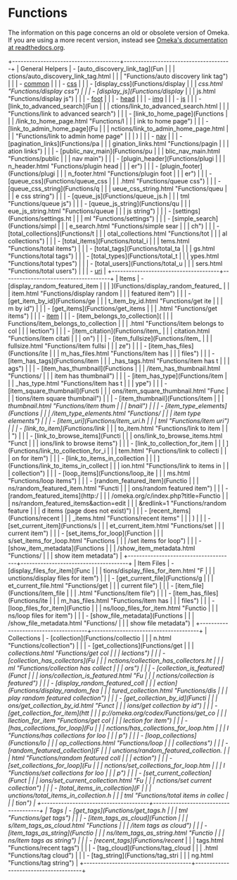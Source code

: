 
Functions
=========
The information on this page concerns an old or obsolete version of
Omeka. If you are using a more recent version, instead see [Omeka's
documentation at readthedocs.org](http://omeka.readthedocs.org/en/stable-2.0/Reference/libraries/globals/index.html).

+--------------------------------------+--------------------------------------+
| General Helpers                      | -   [auto\_discovery\_link\_tag](Fun |
|                                      | ctions/auto_discovery_link_tag.html  |
|                                      | "Functions/auto discovery link tag") |
|                                      | -   [common](Functions/common.html " |
|                                      | Functions/common")                   |
|                                      | -   [css](Functions/css.html "Functi |
|                                      | ons/css")                            |
|                                      | -   [display\_css](Functions/display |
|                                      | _css.html "Functions/display css")   |
|                                      | -   [display\_js](Functions/display_ |
|                                      | js.html "Functions/display js")      |
|                                      | -   [foot](Functions/foot.html "Func |
|                                      | tions/foot")                         |
|                                      | -   [head](Functions/head.html "Func |
|                                      | tions/head")                         |
|                                      | -   [img](Functions/img.html "Functi |
|                                      | ons/img")                            |
|                                      | -   [js](Functions/js.html "Function |
|                                      | s/js")                               |
|                                      | -   [link\_to\_advanced\_search](Fun |
|                                      | ctions/link_to_advanced_search.html  |
|                                      | "Functions/link to advanced search") |
|                                      | -   [link\_to\_home\_page](Functions |
|                                      | /link_to_home_page.html "Functions/l |
|                                      | ink to home page")                   |
|                                      | -   [link\_to\_admin\_home\_page](Fu |
|                                      | nctions/link_to_admin_home_page.html |
|                                      |  "Functions/link to admin home page" |
|                                      | )                                    |
|                                      | -   [nav](Functions/nav.html "Functi |
|                                      | ons/nav")                            |
|                                      | -   [pagination\_links](Functions/pa |
|                                      | gination_links.html "Functions/pagin |
|                                      | ation links")                        |
|                                      | -   [public\_nav\_main](Functions/pu |
|                                      | blic_nav_main.html "Functions/public |
|                                      |  nav main")                          |
|                                      | -   [plugin\_header](Functions/plugi |
|                                      | n_header.html "Functions/plugin head |
|                                      | er")                                 |
|                                      | -   [plugin\_footer](Functions/plugi |
|                                      | n_footer.html "Functions/plugin foot |
|                                      | er")                                 |
|                                      | -   [queue\_css](Functions/queue_css |
|                                      | .html "Functions/queue css")         |
|                                      | -   [queue\_css\_string](Functions/q |
|                                      | ueue_css_string.html "Functions/queu |
|                                      | e css string")                       |
|                                      | -   [queue\_js](Functions/queue_js.h |
|                                      | tml "Functions/queue js")            |
|                                      | -   [queue\_js\_string](Functions/qu |
|                                      | eue_js_string.html "Functions/queue  |
|                                      | js string")                          |
|                                      | -   [settings](Functions/settings.ht |
|                                      | ml "Functions/settings")             |
|                                      | -   [simple\_search](Functions/simpl |
|                                      | e_search.html "Functions/simple sear |
|                                      | ch")                                 |
|                                      | -   [total\_collections](Functions/t |
|                                      | otal_collections.html "Functions/tot |
|                                      | al collections")                     |
|                                      | -   [total\_items](Functions/total_i |
|                                      | tems.html "Functions/total items")   |
|                                      | -   [total\_tags](Functions/total_ta |
|                                      | gs.html "Functions/total tags")      |
|                                      | -   [total\_types](Functions/total_t |
|                                      | ypes.html "Functions/total types")   |
|                                      | -   [total\_users](Functions/total_u |
|                                      | sers.html "Functions/total users")   |
|                                      | -   [uri](Functions/uri.html "Functi |
|                                      | ons/uri")                            |
+--------------------------------------+--------------------------------------+
| Items                                | -   [display\_random\_featured\_item |
|                                      | ](Functions/display_random_featured_ |
|                                      | item.html "Functions/display random  |
|                                      | featured item")                      |
|                                      | -   [get\_item\_by\_id](Functions/ge |
|                                      | t_item_by_id.html "Functions/get ite |
|                                      | m by id")                            |
|                                      | -   [get\_items](Functions/get_items |
|                                      | .html "Functions/get items")         |
|                                      | -   [item](Functions/item.html "Func |
|                                      | tions/item")                         |
|                                      | -   [item\_belongs\_to\_collection]( |
|                                      | Functions/item_belongs_to_collection |
|                                      | .html "Functions/item belongs to col |
|                                      | lection")                            |
|                                      | -   [item\_citation](Functions/item_ |
|                                      | citation.html "Functions/item citati |
|                                      | on")                                 |
|                                      | -   [item\_fullsize](Functions/item_ |
|                                      | fullsize.html "Functions/item fullsi |
|                                      | ze")                                 |
|                                      | -   [item\_has\_files](Functions/ite |
|                                      | m_has_files.html "Functions/item has |
|                                      |  files")                             |
|                                      | -   [item\_has\_tags](Functions/item |
|                                      | _has_tags.html "Functions/item has t |
|                                      | ags")                                |
|                                      | -   [item\_has\_thumbnail](Functions |
|                                      | /item_has_thumbnail.html "Functions/ |
|                                      | item has thumbnail")                 |
|                                      | -   [item\_has\_type](Functions/item |
|                                      | _has_type.html "Functions/item has t |
|                                      | ype")                                |
|                                      | -   [item\_square\_thumbnail](Functi |
|                                      | ons/item_square_thumbnail.html "Func |
|                                      | tions/item square thumbnail")        |
|                                      | -   [item\_thumbnail](Functions/item |
|                                      | _thumbnail.html "Functions/item thum |
|                                      | bnail")                              |
|                                      | -   [item\_type\_elements](Functions |
|                                      | /item_type_elements.html "Functions/ |
|                                      | item type elements")                 |
|                                      | -   [item\_uri](Functions/item_uri.h |
|                                      | tml "Functions/item uri")            |
|                                      | -   [link\_to\_item](Functions/link_ |
|                                      | to_item.html "Functions/link to item |
|                                      | ")                                   |
|                                      | -   [link\_to\_browse\_items](Functi |
|                                      | ons/link_to_browse_items.html "Funct |
|                                      | ions/link to browse items")          |
|                                      | -   [link\_to\_collection\_for\_item |
|                                      | ](Functions/link_to_collection_for_i |
|                                      | tem.html "Functions/link to collecti |
|                                      | on for item")                        |
|                                      | -   [link\_to\_items\_in\_collection |
|                                      | ](Functions/link_to_items_in_collect |
|                                      | ion.html "Functions/link to items in |
|                                      |  collection")                        |
|                                      | -   [loop\_items](Functions/loop_ite |
|                                      | ms.html "Functions/loop items")      |
|                                      | -   [random\_featured\_item](Functio |
|                                      | ns/random_featured_item.html "Functi |
|                                      | ons/random featured item")           |
|                                      | -   [random\_featured\_items](http:/ |
|                                      | /omeka.org/c/index.php?title=Functio |
|                                      | ns/random_featured_items&action=edit |
|                                      | &redlink=1 "Functions/random feature |
|                                      | d items (page does not exist)")      |
|                                      | -   [recent\_items](Functions/recent |
|                                      | _items.html "Functions/recent items" |
|                                      | )                                    |
|                                      | -   [set\_current\_item](Functions/s |
|                                      | et_current_item.html "Functions/set  |
|                                      | current item")                       |
|                                      | -   [set\_items\_for\_loop](Function |
|                                      | s/set_items_for_loop.html "Functions |
|                                      | /set items for loop")                |
|                                      | -   [show\_item\_metadata](Functions |
|                                      | /show_item_metadata.html "Functions/ |
|                                      | show item metadata")                 |
+--------------------------------------+--------------------------------------+
| Item Files                           | -   [display\_files\_for\_item](Func |
|                                      | tions/display_files_for_item.html "F |
|                                      | unctions/display files for item")    |
|                                      | -   [get\_current\_file](Functions/g |
|                                      | et_current_file.html "Functions/get  |
|                                      | current file")                       |
|                                      | -   [item\_file](Functions/item_file |
|                                      | .html "Functions/item file")         |
|                                      | -   [item\_has\_files](Functions/ite |
|                                      | m_has_files.html "Functions/item has |
|                                      |  files")                             |
|                                      | -   [loop\_files\_for\_item](Functio |
|                                      | ns/loop_files_for_item.html "Functio |
|                                      | ns/loop files for item")             |
|                                      | -   [show\_file\_metadata](Functions |
|                                      | /show_file_metadata.html "Functions/ |
|                                      | show file metadata")                 |
+--------------------------------------+--------------------------------------+
| Collections                          | -   [collection](Functions/collectio |
|                                      | n.html "Functions/collection")       |
|                                      | -   [get\_collections](Functions/get |
|                                      | _collections.html "Functions/get col |
|                                      | lections")                           |
|                                      | -   [collection\_has\_collectors](Fu |
|                                      | nctions/collection_has_collectors.ht |
|                                      | ml "Functions/collection has collect |
|                                      | ors")                                |
|                                      | -   [collection\_is\_featured](Funct |
|                                      | ions/collection_is_featured.html "Fu |
|                                      | nctions/collection is featured")     |
|                                      | -   [display\_random\_featured\_coll |
|                                      | ection](Functions/display_random_fea |
|                                      | tured_collection.html "Functions/dis |
|                                      | play random featured collection")    |
|                                      | -   [get\_collection\_by\_id](Functi |
|                                      | ons/get_collection_by_id.html "Funct |
|                                      | ions/get collection by id")          |
|                                      | -   [get\_collection\_for\_item](htt |
|                                      | p://omeka.org/codex/Functions/get_co |
|                                      | llection_for_item "Functions/get col |
|                                      | lection for item")                   |
|                                      | -   [has\_collections\_for\_loop](Fu |
|                                      | nctions/has_collections_for_loop.htm |
|                                      | l "Functions/has collections for loo |
|                                      | p")                                  |
|                                      | -   [loop\_collections](Functions/lo |
|                                      | op_collections.html "Functions/loop  |
|                                      | collections")                        |
|                                      | -   [random\_featured\_collection](F |
|                                      | unctions/random_featured_collection. |
|                                      | html "Functions/random featured coll |
|                                      | ection")                             |
|                                      | -   [set\_collections\_for\_loop](Fu |
|                                      | nctions/set_collections_for_loop.htm |
|                                      | l "Functions/set collections for loo |
|                                      | p")                                  |
|                                      | -   [set\_current\_collection](Funct |
|                                      | ions/set_current_collection.html "Fu |
|                                      | nctions/set current collection")     |
|                                      | -   [total\_items\_in\_collection](F |
|                                      | unctions/total_items_in_collection.h |
|                                      | tml "Functions/total items in collec |
|                                      | tion")                               |
+--------------------------------------+--------------------------------------+
| Tags                                 | -   [get\_tags](Functions/get_tags.h |
|                                      | tml "Functions/get tags")            |
|                                      | -   [item\_tags\_as\_cloud](Function |
|                                      | s/item_tags_as_cloud.html "Functions |
|                                      | /item tags as cloud")                |
|                                      | -   [item\_tags\_as\_string](Functio |
|                                      | ns/item_tags_as_string.html "Functio |
|                                      | ns/item tags as string")             |
|                                      | -   [recent\_tags](Functions/recent_ |
|                                      | tags.html "Functions/recent tags")   |
|                                      | -   [tag\_cloud](Functions/tag_cloud |
|                                      | .html "Functions/tag cloud")         |
|                                      | -   [tag\_string](Functions/tag_stri |
|                                      | ng.html "Functions/tag string")      |
+--------------------------------------+--------------------------------------+
